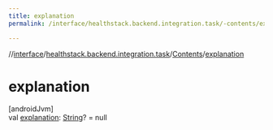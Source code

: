 ```yaml
---
title: explanation
permalink: /interface/healthstack.backend.integration.task/-contents/explanation.html

---
```

//[interface](/bi_interface.html)/[healthstack.backend.integration.task](../index.html)/[Contents](index.html)/[explanation](explanation.html)



# explanation



[androidJvm]\
val [explanation](explanation.html): [String](https://kotlinlang.org/api/latest/jvm/stdlib/kotlin/-string/index.html)? = null




